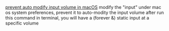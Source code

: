 [prevent auto modify input volume in macOS](./input_volume_forever)
modify the "input" under mac os system preferences, prevent it to auto-modity the input volume
after run this command in terminal, you will have a (forever &) static input at a specific volume
